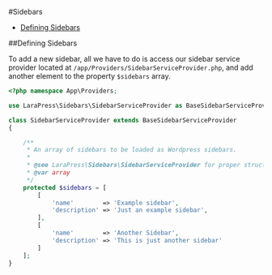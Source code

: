 #Sidebars

- [Defining Sidebars](#defining-sidebars)

<a name="defining-sidebars"></a>
##Defining Sidebars

To add a new sidebar, all we have to do is access our sidebar service provider located at `/app/Providers/SidebarServiceProvider.php`, 
and add another element to the property `$sidebars` array.

```php
<?php namespace App\Providers;

use LaraPress\Sidebars\SidebarServiceProvider as BaseSidebarServiceProvider;

class SidebarServiceProvider extends BaseSidebarServiceProvider
{

    /**
     * An array of sidebars to be loaded as Wordpress sidebars.
     *
     * @see LaraPress\Sidebars\SidebarServiceProvider for proper structure
     * @var array
     */
    protected $sidebars = [
        [
            'name'        => 'Example sidebar',
            'description' => 'Just an example sidebar',
        ],
        [
            'name'        => 'Another Sidebar',
            'description' => 'This is just another sidebar'
        ]
    ];
}
```